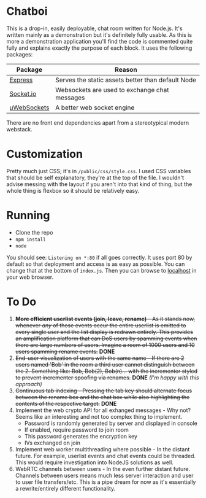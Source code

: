 # Chatboi
This is a drop-in, easily deployable, chat room written for Node.js. It's written mainly as a demonstration but it's definitely fully usable. As this is more a demonstration application you'll find the code is commented quite fully and explains exactly the purpose of each block. It uses the following packages:

Package|Reason
---|---
[Express](http://expressjs.com/)|Serves the static assets better than default Node
[Socket.io](http://socket.io/)|Websockets are used to exchange chat messages
[µWebSockets](https://github.com/uWebSockets/uWebSockets)|A better web socket engine

There are no front end dependencies apart from a stereotypical modern webstack.

# Customization
Pretty much just CSS; it's in `/public/css/style.css`. I used CSS variables that should be self explanatory, they're at the top of the file. I wouldn't advise messing with the layout if you aren't into that kind of thing, but the whole thing is flexbox so it should be relatively easy.

# Running
- Clone the repo
- `npm install`
- `node`

You should see: `Listening on *:80` if all goes correctly. It uses port 80 by default so that deployment and access is as easy as possible. You can change that at the bottom of `index.js`. Then you can browse to [localhost](http://localhost) in your web browser.

# To Do
1. ~~**More efficient userlist events (join, leave, rename)** - As it stands now, whenever *any* of those events occur the entire userlist is emitted to every single user and the list display is redrawn entirely. This provides an amplification platform that can DoS users by spamming events when there are large numbers of users. Imagine a room of 1000 users and 10 users spamming rename events.~~ **DONE**
2. ~~End-user visualization of users with the same name - If there are 2 users named 'Bob' in the room a third user cannot distinguish between the 2. Something like: Bob, Bob(2), Bob(n)... with the incrementer styled to prevent incrementer spoofing via renames.~~ **DONE** *(I'm happy with this approach)*
3. ~~Continuous tab indexing - Pressing the tab key should alternate focus between the rename box and the chat box while also highlighting the contents of the respective target.~~ **DONE**
4. Implement the web crypto API for all exhanged messages - Why not? Seems like an interesting and not too complex thing to implement.
	- Password is randomly generated by server and displayed in console
	- If enabled, require password to join room
	- This password generates the encryption key
	- IVs exchanged on join
5. Implement web worker multithreading where possible - In the distant future. For example, userlist events and chat events could be threaded. This would require investigation into NodeJS solutions as well.
6. WebRTC channels between users - In the even further distant future. Channels between users means much less server interaction and user to user file transfers/etc. This is a pipe dream for now as it's essentially a rewrite/entirely different functionality. 